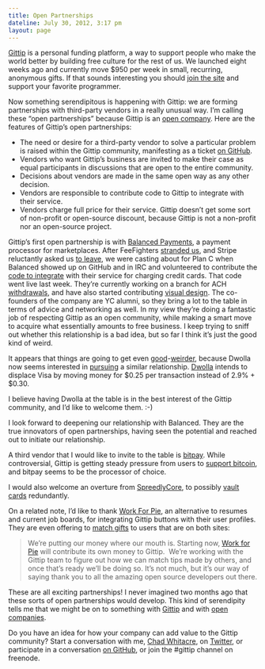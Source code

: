 ```yaml
---
title: Open Partnerships
dateline: July 30, 2012, 3:17 pm
layout: page
---
```


<p><a href="https://www.gittip.com/">Gittip</a> is a personal funding platform,
a way to support people who make the world better by building free culture for
the rest of us. We launched eight weeks ago and currently move $950 per week in
small, recurring, anonymous gifts. If that sounds interesting you should <a
href="https://www.gittip.com/">join the site</a> and support your favorite
programmer.</p>

<p>Now something serendipitous is happening with Gittip: we are forming
partnerships with third-party vendors in a really unusual way. I&#8217;m calling
these &#8220;open partnerships&#8221; because Gittip is an <a
href="http://blog.gittip.com/post/26350459746/the-first-open-company">open
company</a>. Here are the features of Gittip&#8217;s open partnerships:</p>

<ul>

<li>The need or desire for a third-party vendor to solve a particular
problem is raised within the Gittip community, manifesting as a ticket <a
href="http://github.com/gittip/www.gittip.com/issues">on GitHub</a>.</li>

<li>Vendors who want Gittip&#8217;s business are invited to make their case as
equal participants in discussions that are open to the entire community.</li>

<li>Decisions about vendors are made in the same open way as any other
decision.</li>

<li>Vendors are responsible to contribute code to Gittip to integrate with their
service. </li>

<li>Vendors charge full price for their service. Gittip doesn&#8217;t get some
sort of non-profit or open-source discount, because Gittip is not a non-profit
nor an open-source project.</li></ul>

<p>Gittip&#8217;s first open partnership is with <a
href="http://www.balancedpayments.com/">Balanced Payments</a>, a payment
processor for marketplaces. After FeeFighters <a
href="http://blog.gittip.com/post/25565694263/how-not-to-get-acquired">stranded
us</a>, and Stripe reluctantly asked us <a
href="https://github.com/gittip/www.gittip.com/issues/67">to leave</a>, we were
casting about for Plan C when Balanced showed up on GitHub and in IRC and
volunteered to contribute the <a
href="https://github.com/gittip/www.gittip.com/pull/137">code to integrate</a>
with their service for charging credit cards. That code went live last week.
They&#8217;re currently working on a branch for ACH <a
href="https://github.com/mjallday/www.gittip.com/tree/payouts">withdrawals</a>,
and have also started contributing <a href="https://github.com/gittip/www.gittip
.com/issues/66#issuecomment-7267192">visual design</a>. The co-founders of the
company are YC alumni, so they bring a lot to the table in terms of advice and
networking as well. In my view they&#8217;re doing a fantastic job of respecting
Gittip as an open community, while making a smart move to acquire what
essentially amounts to free business. I keep trying to sniff out whether this
relationship is a bad idea, but so far I think it&#8217;s just the good kind of
weird.</p>

<p>It appears that things are going to get even <a
href="https://twitter.com/balancedpayment/status/230007562752364544">good</a>-<a
href="https://twitter.com/dwolla/status/230008364531347456">weirder</a>, because
Dwolla now seems interested in <a href="https://github.com/whit537/www.gittip.co
m/issues/65#issuecomment-7372389">pursuing</a> a similar relationship. <a
href="https://www.dwolla.com/">Dwolla</a> intends to displace Visa by moving
money for $0.25 per transaction instead of 2.9% + $0.30.</p>

<p>I believe having Dwolla at the table is in the best interest of the Gittip
community, and I&#8217;d like to welcome them. :-)</p>

<p>I look forward to deepening our relationship with Balanced. They are the true
innovators of open partnerships, having seen the potential and reached out to
initiate our relationship.</p>

<p>A third vendor that I would like to invite to the table is <a href="https
://bit-pay.com/">bitpay</a>. While controversial, Gittip is getting steady
pressure from users to <a
href="https://github.com/gittip/www.gittip.com/issues/14">support bitcoin</a>,
and bitpay seems to be the processor of choice.</p>

<p>I would also welcome an overture from <a
href="https://spreedlycore.com/">SpreedlyCore</a>, to possibly <a
href="https://github.com/gittip/www.gittip.com/issues/210">vault
cards</a> redundantly.</p>

<p>On a related note, I&#8217;d like to thank <a
href="http://workforpie.com/">Work For Pie</a>, an alternative to resumes and
current job boards, for integrating Gittip buttons with their user profiles.
They are even offering to <a href="http://workforpie.posterous.com/why-were-
supporting-gittip-12292">match gifts</a> to users that are on both sites:</p>

<blockquote>

<div>

<p>We’re putting our money where our mouth is. Starting now, <a
href="http://workforpie.com/" title="Work for Pie" target="_blank">Work for
Pie</a> will contribute its own money to Gittip.  We&#8217;re working with the
Gittip team to figure out how we can match tips made by others, and once
that&#8217;s ready we&#8217;ll be doing so. It’s not much, but it’s our way
of saying thank you to all the amazing open source developers out there.</p></div></blockquote>

<p>These are all exciting partnerships! I never imagined two months ago that
these sorts of open partnerships would develop. This kind of serendipity tells
me that we might be on to something with <a
href="https://www.gittip.com/">Gittip</a> and with <a
href="http://blog.gittip.com/post/26350459746/the-first-open-company">open
companies</a>.</p>

<p>Do you have an idea for how your company can add value to the Gittip
community? Start a conversation with me, <a
href="https://www.gittip.com/whit537/">Chad Whitacre</a>, on <a
href="https://twitter.com/whit537">Twitter</a>, or participate in a conversation
<a href="https://github.com/gittip/www.gittip.com/issues">on GitHub</a>, or join
the #gittip channel on freenode.</p>
